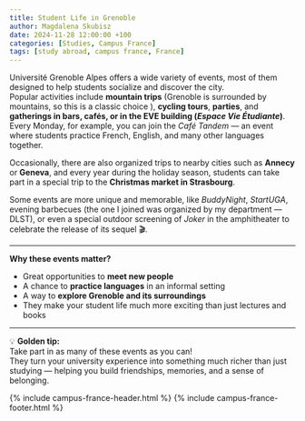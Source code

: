 ```yaml
---
title: Student Life in Grenoble
author: Magdalena Skubisz
date: 2024-11-28 12:00:00 +100
categories: [Studies, Campus France]
tags: [study abroad, campus france, France]
---
```


Université Grenoble Alpes offers a wide variety of events, most of them designed to help students socialize and discover the city.  
Popular activities include **mountain trips** (Grenoble is surrounded by mountains, so this is a classic choice ), **cycling tours**, **parties**, and **gatherings in bars, cafés, or in the EVE building (*Espace Vie Étudiante*)**.  
Every Monday, for example, you can join the *Café Tandem* — an event where students practice French, English, and many other languages together.  

Occasionally, there are also organized trips to nearby cities such as **Annecy** or **Geneva**, and every year during the holiday season, students can take part in a special trip to the **Christmas market in Strasbourg**.  

Some events are more unique and memorable, like *BuddyNight*, *StartUGA*, evening barbecues (the one I joined was organized by my department — DLST), or even a special outdoor screening of *Joker* in the amphitheater to celebrate the release of its sequel 🎬.  

---

**Why these events matter?**
- Great opportunities to **meet new people**  
- A chance to **practice languages** in an informal setting  
- A way to **explore Grenoble and its surroundings**  
- They make your student life much more exciting than just lectures and books  

---

💡 **Golden tip:**  
Take part in as many of these events as you can!  
They turn your university experience into something much richer than just studying — helping you build friendships, memories, and a sense of belonging.

{% include campus-france-header.html %}
{% include campus-france-footer.html %}